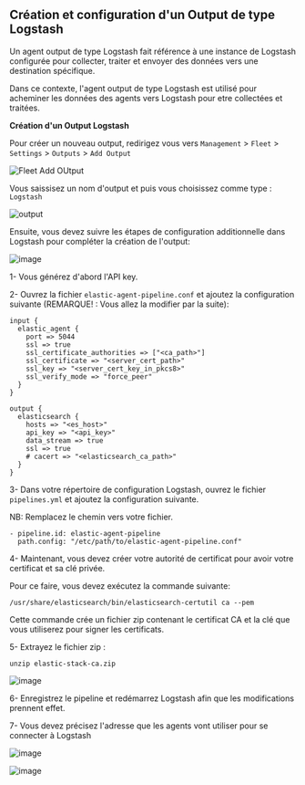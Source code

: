 ## Création et configuration d'un Output de type Logstash 

Un agent output de type Logstash fait référence à une instance de Logstash configurée pour collecter, traiter et envoyer des données vers une destination spécifique. 

Dans ce contexte, l'agent output de type Logstash est utilisé pour acheminer les données des agents vers Logstash pour etre collectées et traitées. 

**Création d'un Output Logstash** 

Pour créer un nouveau output, redirigez vous vers `Management` > `Fleet` > `Settings` > `Outputs` > `Add Output`

![Fleet Add OUtput](https://user-images.githubusercontent.com/123748177/235136317-474b64aa-2111-4e2c-87ac-20cf69427eea.png)

Vous saissisez un nom d'output et puis vous choisissez comme type : ` Logstash `

![output](https://user-images.githubusercontent.com/123748177/235136771-1d58e3d5-9f9a-4fd4-a137-5b253623465f.png)

Ensuite, vous devez suivre les étapes de configuration additionnelle dans Logstash pour compléter la création de l'output: 

![image](https://user-images.githubusercontent.com/123748177/235137339-5e837a48-c540-4de7-bee4-d5d270a56a98.png)

1- Vous générez d'abord l'API key.

2- Ouvrez la fichier `elastic-agent-pipeline.conf` et ajoutez la configuration suivante (REMARQUE! : Vous allez la modifier par la suite):

````
input {
  elastic_agent {
    port => 5044
    ssl => true
    ssl_certificate_authorities => ["<ca_path>"]
    ssl_certificate => "<server_cert_path>"
    ssl_key => "<server_cert_key_in_pkcs8>"
    ssl_verify_mode => "force_peer"
  }
}

output {
  elasticsearch {
    hosts => "<es_host>"
    api_key => "<api_key>"
    data_stream => true
    ssl => true
    # cacert => "<elasticsearch_ca_path>"
  }
}

````

3- Dans votre répertoire de configuration Logstash, ouvrez le fichier `pipelines.yml` et ajoutez la configuration suivante.

NB: Remplacez le chemin vers votre fichier.

```
- pipeline.id: elastic-agent-pipeline
  path.config: "/etc/path/to/elastic-agent-pipeline.conf"

```

4- Maintenant, vous devez créer votre autorité de certificat pour avoir votre certificat et sa clé privée.

Pour ce faire, vous devez exécutez la commande suivante: 
```
/usr/share/elasticsearch/bin/elasticsearch-certutil ca --pem
```
Cette commande crée un fichier zip contenant le certificat CA et la clé que vous utiliserez pour signer les certificats. 

5-  Extrayez le fichier zip :

```
unzip elastic-stack-ca.zip
```
![image](https://user-images.githubusercontent.com/123748177/235146035-6fa22863-c645-42b1-a12f-5653dea6e90e.png)

6- Enregistrez le pipeline et redémarrez Logstash afin que les modifications prennent effet.

7- Vous devez précisez l'adresse que les agents vont utiliser pour se connecter à Logstash

![image](https://user-images.githubusercontent.com/123748177/235174010-7e450e63-7c76-482f-9880-0cf9a6a527fc.png)

![image](https://user-images.githubusercontent.com/123748177/235174854-2deeec0a-d29e-4ce1-a2c9-db3aa616089e.png)

